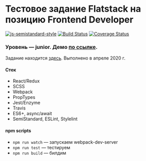 # Тестовое задание Flatstack на позицию Frontend Developer

[![js-semistandard-style](https://img.shields.io/badge/code%20style-semistandard-brightgreen.svg)](https://github.com/standard/semistandard)
[![Build Status](https://travis-ci.org/vladtaranov/flatstack.svg?branch=master)](https://travis-ci.org/vladtaranov/flatstack)
[![Coverage Status](https://coveralls.io/repos/github/vladtaranov/flatstack/badge.svg?branch=master)](https://coveralls.io/github/vladtaranov/flatstack?branch=master)

### Уровень — junior. Демо [по ссылке](https://vladtaranov.github.io/flatstack/).

Задание находится [здесь](https://github.com/fs/test-tasks/tree/master/front-end). Выполнено в апреле 2020 г.

#### Стек
* React/Redux
* SCSS
* Webpack
* PropTypes
* Jest/Enzyme
* Travis
* ES6+, async/await
* SemiStandard, ESLint, Stylelint

#### npm scripts
* ```npm run watch``` — запускаем webpack-dev-server
* ```npm run test``` — тестируем
* ```npm run build``` — билдим
